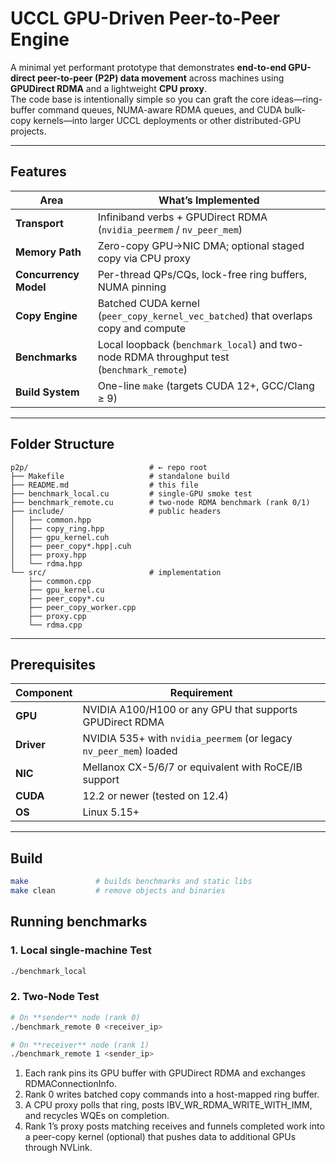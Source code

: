 # UCCL GPU-Driven Peer-to-Peer Engine

A minimal yet performant prototype that demonstrates **end-to-end GPU-direct peer-to-peer (P2P) data movement** across machines using **GPUDirect RDMA** and a lightweight **CPU proxy**.  
The code base is intentionally simple so you can graft the core ideas—ring-buffer command queues, NUMA-aware RDMA queues, and CUDA bulk-copy kernels—into larger UCCL deployments or other distributed-GPU projects.

---

## Features

| Area                    | What’s Implemented |
| ----------------------- | ------------------ |
| **Transport**           | Infiniband verbs + GPUDirect RDMA (`nvidia_peermem` / `nv_peer_mem`) |
| **Memory Path**         | Zero-copy GPU→NIC DMA; optional staged copy via CPU proxy |
| **Concurrency Model**   | Per-thread QPs/CQs, lock-free ring buffers, NUMA pinning |
| **Copy Engine**         | Batched CUDA kernel (`peer_copy_kernel_vec_batched`) that overlaps copy and compute |
| **Benchmarks**          | Local loopback (`benchmark_local`) and two-node RDMA throughput test (`benchmark_remote`) |
| **Build System**        | One-line `make` (targets CUDA 12+, GCC/Clang ≥ 9) |

---

## Folder Structure

```text
p2p/                           # ← repo root
├── Makefile                   # standalone build
├── README.md                  # this file
├── benchmark_local.cu         # single-GPU smoke test
├── benchmark_remote.cu        # two-node RDMA benchmark (rank 0/1)
├── include/                   # public headers
│   ├── common.hpp
│   ├── copy_ring.hpp
│   ├── gpu_kernel.cuh
│   ├── peer_copy*.hpp|.cuh
│   ├── proxy.hpp
│   └── rdma.hpp
└── src/                       # implementation
    ├── common.cpp
    ├── gpu_kernel.cu
    ├── peer_copy*.cu
    ├── peer_copy_worker.cpp
    ├── proxy.cpp
    └── rdma.cpp
```

---

## Prerequisites

| Component | Requirement |
|-----------|-------------|
| **GPU**   | NVIDIA A100/H100 or any GPU that supports GPUDirect RDMA |
| **Driver**| NVIDIA 535+ with `nvidia_peermem` (or legacy `nv_peer_mem`) loaded |
| **NIC**   | Mellanox CX-5/6/7 or equivalent with RoCE/IB support |
| **CUDA**  | 12.2 or newer (tested on 12.4) |
| **OS**    | Linux 5.15+ |

---

## Build

```bash
make               # builds benchmarks and static libs
make clean         # remove objects and binaries
```

## Running benchmarks

### 1. Local single-machine Test

```bash
./benchmark_local
```

### 2. Two-Node Test
```bash
# On **sender** node (rank 0)
./benchmark_remote 0 <receiver_ip>

# On **receiver** node (rank 1)
./benchmark_remote 1 <sender_ip>
```

1.	Each rank pins its GPU buffer with GPUDirect RDMA and exchanges RDMAConnectionInfo.
2.	Rank 0 writes batched copy commands into a host-mapped ring buffer.
3.	A CPU proxy polls that ring, posts IBV_WR_RDMA_WRITE_WITH_IMM, and recycles WQEs on completion.
4.	Rank 1’s proxy posts matching receives and funnels completed work into a peer-copy kernel (optional) that pushes data to additional GPUs through NVLink.